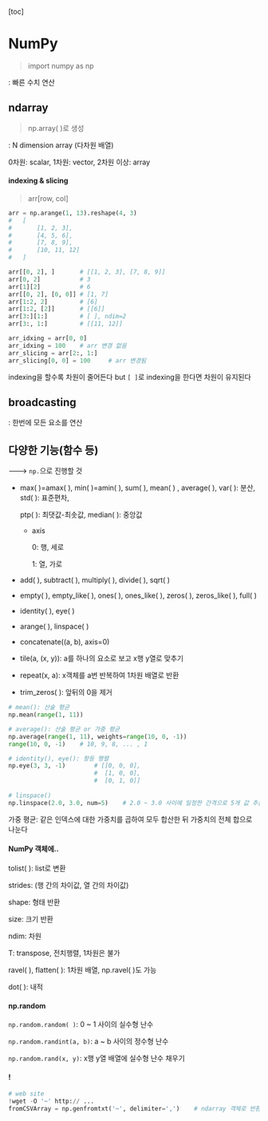 [toc]



# NumPy

> import numpy as np

: 빠른 수치 연산



## ndarray

> np.array( )로 생성

: N dimension array (다차원 배열)

0차원: scalar, 1차원: vector, 2차원 이상: array



#### indexing & slicing

> arr[row, col]

```python
arr = np.arange(1, 13).reshape(4, 3)
#	[
#	    [1, 2, 3],
#	    [4, 5, 6],
#	    [7, 8, 9],
#	    [10, 11, 12]
#	]

arr[[0, 2], ]		# [[1, 2, 3], [7, 8, 9]]
arr[0, 2]			# 3
arr[1][2]			# 6
arr[[0, 2], [0, 0]]	# [1, 7]
arr[1:2, 2]			# [6]
arr[1:2, [2]]		# [[6]]
arr[3:][1:]			# [ ], ndim=2
arr[3:, 1:]			# [[11, 12]]

arr_idxing = arr[0, 0]
arr_idxing = 100	# arr 변경 없음
arr_slicing = arr[2:, 1:]
arr_slicing[0, 0] = 100		# arr 변경됨
```

indexing을 할수록 차원이 줄어든다 but `[ ]`로 indexing을 한다면 차원이 유지된다



## broadcasting

: 한번에 모든 요소를 연산



## 다양한 기능(함수 등)

---> `np.`으로 진행할 것

- max( )=amax( ), min( )=amin( ), sum( ), mean( ) , average( ), var( ): 분산, std( ): 표준편차,

  ptp( ): 최댓값-최솟값, median( ): 중앙값

  - axis

    0: 행, 세로

    1: 열, 가로

- add( ), subtract( ), multiply( ), divide( ), sqrt( )

- empty( ), empty_like( ), ones( ), ones_like( ), zeros( ), zeros_like( ), full( )

- identity( ), eye( )

- arange( ), linspace( )

- concatenate((a, b), axis=0)

- tile(a, (x, y)): a를 하나의 요소로 보고 x행 y열로 맞추기

- repeat(x, a): x객체를 a번 반복하여 1차원 배열로 반환

- trim_zeros( ): 앞뒤의 0을 제거

```python
# mean(): 산술 평균
np.mean(range(1, 11))

# average(): 산술 평균 or 가중 평균
np.average(range(1, 11), weights=range(10, 0, -1))
range(10, 0, -1)	# 10, 9, 8, ... , 1

# identity(), eye(): 항등 행렬
np.eye(3, 3, -1)		# [[0, 0, 0],
						#  [1, 0, 0],
						#  [0, 1, 0]]
        
# linspace()
np.linspace(2.0, 3.0, num=5)	# 2.0 ~ 3.0 사이에 일정한 간격으로 5개 값 추출
```

가중 평균: 같은 인덱스에 대한 가중치를 곱하여 모두 합산한 뒤 가중치의 전체 합으로 나눈다



#### NumPy 객체에..

tolist( ): list로 변환

strides: (행 간의 차이값, 열 간의 차이값)

shape: 형태 반환

size: 크기 반환

ndim: 차원

T: transpose, 전치행렬, 1차원은 불가

ravel( ), flatten( ): 1차원 배열, np.ravel( )도 가능

dot( ): 내적



#### np.random

`np.random.random( )`: 0 ~ 1 사이의 실수형 난수

`np.random.randint(a, b)`: a ~ b 사이의 정수형 난수

`np.random.rand(x, y)`: x행 y열 배열에 실수형 난수 채우기



#### !

```python
# web site
!wget -O '~' http:// ...
fromCSVArray = np.genfromtxt('~', delimiter=',')	# ndarray 객체로 반환
```


